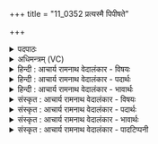 +++
title = "11_0352 प्रत्यस्मै पिपीषते"

+++
<details><summary>पदपाठः</summary>

प्र꣡ति꣢꣯। अ꣣स्मै। पि꣡पी꣢꣯षते। वि꣡श्वा꣢꣯नि। वि꣣दु꣡षे꣢। भर। अरङ्गमा꣡य꣢। अ꣣रम्। गमा꣡य꣢। ज꣡ग्म꣢꣯ये। अ꣡प꣢꣯श्चादध्वने। अ꣡प꣢꣯श्चा। द꣣ध्वने। न꣡रः꣢꣯। । ३५२।
</details>

<details><summary>अधिमन्त्रम् (VC)</summary>

- इन्द्रः
- भरद्वाजो बार्हस्पत्यः
- अनुष्टुप्
- गान्धारः
- ऐन्द्रं काण्डम्
</details>

<details><summary>हिन्दी : आचार्य रामनाथ वेदालंकार - विषयः</summary>

अथ चतुर्थोऽध्यायः प्रथम मन्त्र में जगदीश्वर और आचार्य के प्रति मनुष्यों का कर्त्तव्य बताया गया है।
</details>

<details><summary>हिन्दी : आचार्य रामनाथ वेदालंकार - पदार्थः</summary>

पदार्थान्वय -  प्रथम—जगदीश्वर के पक्ष में। हे नर ! तू (पिपीषते) तेरी मित्रता के प्यासे, (विदुषे) सर्वज्ञ (अरङ्गमाय) पर्याप्तरूप में धनादि प्राप्त करानेवाले, (जग्मये) सहायता के लिए सदा आगे बढ़नेवाले, और (नरः) मनुष्यों को (अ-पश्चा-दध्वने) पीछे न धकेलनेवाले, प्रत्युत सदा विजयार्थ आगे बढ़ने के लिए उत्साहित करनेवाले इन्द्र जगदीश्वर के लिए (विश्वानि) अपनी सब मित्रताओं को (प्रति भर) भेंट कर ॥ द्वितीय—आचार्य के पक्ष में। हे राजन् वा प्रजाजन ! तुम (पिपीषते) गुरुकुल चलाने के लिए धनादि पदार्थों के प्यासे, (अरङ्गमाय) विद्या आदि में पारंगत, (जग्मये) क्रियाशील (अ-पश्चा-दध्वने) कभी पग न हटानेवाले, किन्तु सदा आगे बढ़नेवाले (विदुषे) विद्वान् आचार्य के लिए (विश्वानि) सब उत्तम धन आदियों को, और विद्याप्रदान तथा आचार-निर्माण के लिए (नरः) प्रतिभाशाली बालकों को (प्रतिभर) सौंपो ॥१॥ इस मन्त्र में श्लेषालङ्कार है ॥१॥
</details>

<details><summary>हिन्दी : आचार्य रामनाथ वेदालंकार - भावार्थः</summary>

भावार्थ -  सब राजा-प्रजा आदि को चाहिए कि वे जगदीश्वर के साथ मित्रता करें और विद्वानों को धन, धान्य आदि से सत्कृत करके उन्हें विद्या तथा उपदेश देने के लिए निश्चित कर दें ॥१॥
</details>

<details><summary>संस्कृत : आचार्य रामनाथ वेदालंकार - विषयः</summary>

अथ चतुर्थोऽध्यायः। अथ जगदीश्वरमाचार्यं च प्रति जनानां कर्त्तव्यमाह।
</details>

<details><summary>संस्कृत : आचार्य रामनाथ वेदालंकार - पदार्थः</summary>

पदार्थान्वय -  प्रथमः—जगदीश्वरपरः। हे मनुष्य ! त्वम् (पिपीषते) पिपासते, तव सख्यं प्राप्तुमिच्छते। पीङ् पाने दिवादिः, ततः सनि शतरि रूपम्। (विदुषे) सर्वज्ञाय, (अरङ्गमाय) अरं पर्याप्तं धनादिकं गमयति प्रापयति तस्मै, बहुधनादिवर्षकायेत्यर्थः, (जग्मये) सहायतार्थं सदैव अग्रगामिने। गत्यर्थाद् गम्लृ धातोः ‘आदृगमहनजनः किकिनौ लिट् च। अ० ३।२।१७१’ इति किः प्रत्ययः लिड्वद्भावश्च। (नरः) मनुष्यान्। नृ शब्दस्य द्वितीयाबहुवचने रूपम्। (अपश्चादध्वने२) न पश्चा पश्चात् दध्यति प्रेरयतीति तस्मै, सर्वदा विजयार्थं अग्रे गन्तुं समुत्साहयते इत्यर्थः, इन्द्राय जगदीश्वराय। दध्यति गतिकर्मा। निघं० २।१४, तत्र ‘दध्यति’ इत्यपि पाठान्तरम्। पश्चा इति ‘पश्च पश्चा च छन्दसि। अ० ५।३।३३’ इति पश्चादर्थे निपात्यते। (विश्वानि) सर्वाणि स्वकीयानि सख्यानि (प्रति भर) समर्पय, उपायनीकुरु। अथ द्वितीयः—आचार्यपरः। हे राजन् प्रजाजन वा ! त्वम् (पिपीषते) गुरुकुलस्य सञ्चालनाय धनादीनां पिपासते, (अरङ्गमाय३) विद्यादेः पर्याप्तं पारङ्गताय, (जग्मये) क्रियाशीलाय (अ-पश्चा-दध्वने) कदापि पश्चात् पदं न निदधानाय, किन्तु सदैव अग्रेसराय (विदुषे) विद्वद्वराय आचार्याय (विश्वानि) सर्वाण्युत्तमानि धनादीनि, विद्याप्रदानायाचारनिर्माणाय च (नरः) नॄंश्च, प्रतिभाशालिनो बालकांश्चेत्यर्थः (प्रतिभर) समर्पय ॥१॥४ अत्र श्लेषालङ्कारः ॥१॥
</details>

<details><summary>संस्कृत : आचार्य रामनाथ वेदालंकार - भावार्थः</summary>

भावार्थ -  सर्वै राजप्रजादिभिर्जगदीश्वरेण सख्यं योजनीयम्, विद्वांसश्च धनधान्यादिना सत्कृत्य विद्योपदेशप्रदानाय निश्चिन्ताः कर्त्तव्याः ॥१॥
</details>

<details><summary>संस्कृत : आचार्य रामनाथ वेदालंकार - पादटिप्पनी</summary>

टिप्पनी -   १. ऋ० ६।४२।१ ‘अपश्चाद्दध्वने नरे’ इति पाठः। साम० १४४०। २. क्वचित्तु ‘अपश्चादध्वने’ इति पाठः। तद् दध्यते रूपम्। अर्थस्तु स एव। ३. (अरङ्गमाय) यो विद्याया अरं पारं गच्छति तस्मै—इति ऋ० ६।४२।१ भाष्ये द०। ४. ऋग्भाष्ये दयानन्दर्षिर्मन्त्रमेतं विद्वत्पक्षे व्याख्यातवान्।
</details>
